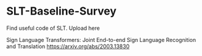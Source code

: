 # SLT-Baseline-Survey
Find useful code of SLT.
Upload here

Sign Language Transformers: Joint End-to-end Sign Language Recognition and Translation
https://arxiv.org/abs/2003.13830

